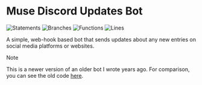# Muse Discord Updates Bot

![Statements](https://img.shields.io/badge/statements-82.81%25-yellow.svg?style=flat)
![Branches](https://img.shields.io/badge/branches-84.47%25-yellow.svg?style=flat)
![Functions](https://img.shields.io/badge/functions-90.19%25-brightgreen.svg?style=flat)
![Lines](https://img.shields.io/badge/lines-82.81%25-yellow.svg?style=flat)

A simple, web-hook based bot that sends updates about any new entries on social media platforms or websites.

> [!NOTE]  
> This is a newer version of an older bot I wrote years ago. For comparison, you can see the old code [here](https://github.com/ncla/muse-data-bank).

